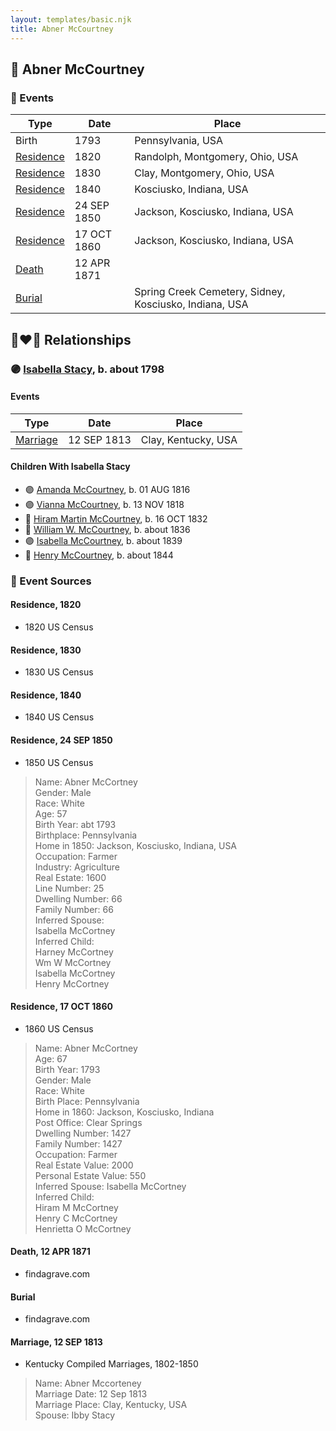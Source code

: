 ```yaml
---
layout: templates/basic.njk
title: Abner McCourtney
---
```

## 🔵 Abner McCourtney

### 📆 Events

Type | Date | Place
------ | ------ | ------
Birth | 1793 | Pennsylvania, USA
[Residence](#event-764db5cc-d392-4f71-9195-10c82091ab99) | 1820 | Randolph, Montgomery, Ohio, USA
[Residence](#event-5fd14542-e221-478c-b662-d46d1231d4d1) | 1830 | Clay, Montgomery, Ohio, USA
[Residence](#event-6df9446c-8f61-4326-9c03-146562d16c30) | 1840 | Kosciusko, Indiana, USA
[Residence](#event-ff14afa7-5332-4b35-b1c6-93da170d803a) | 24 SEP 1850 | Jackson, Kosciusko, Indiana, USA
[Residence](#event-df8170ca-cd81-404c-ae6d-ddeddfc29321) | 17 OCT 1860 | Jackson, Kosciusko, Indiana, USA
[Death](#event-c97eacf4-3f02-41d6-ad5e-a2ffa75983e1) | 12 APR 1871 |
[Burial](#event-a19aa0cd-7954-4494-b271-e4eb2df6526a) |  | Spring Creek Cemetery, Sidney, Kosciusko, Indiana, USA

## 👩‍❤️‍👨 Relationships

### 🟣 [Isabella Stacy](/people/9/91476553), b. about 1798

#### Events

Type | Date | Place
------ | ------ | ------
[Marriage](#event-e2fdaa01-d38a-4d0f-b0bd-e2ed043b6641) | 12 SEP 1813 | Clay, Kentucky, USA
#### Children With Isabella Stacy
* 🟣 [Amanda McCourtney](/people/5/56501802), b. 01 AUG 1816
* 🟣 [Vianna McCourtney](/people/3/36741542), b. 13 NOV 1818
* 🔵 [Hiram Martin McCourtney](/people/5/50058240), b. 16 OCT 1832
* 🔵 [William W. McCourtney](/people/8/89372302), b. about 1836
* 🟣 [Isabella McCourtney](/people/9/90326569), b. about 1839
* 🔵 [Henry McCourtney](/people/1/16718728), b. about 1844
### 📰 Event Sources

#### <a id="event-764db5cc-d392-4f71-9195-10c82091ab99"></a> Residence, 1820
* 1820 US Census

#### <a id="event-5fd14542-e221-478c-b662-d46d1231d4d1"></a> Residence, 1830
* 1830 US Census

#### <a id="event-6df9446c-8f61-4326-9c03-146562d16c30"></a> Residence, 1840
* 1840 US Census

#### <a id="event-ff14afa7-5332-4b35-b1c6-93da170d803a"></a> Residence, 24 SEP 1850
* 1850 US Census
>   
  > Name: Abner McCortney  
  > Gender: Male  
  > Race: White  
  > Age: 57  
  > Birth Year: abt 1793  
  > Birthplace: Pennsylvania  
  > Home in 1850: Jackson, Kosciusko, Indiana, USA  
  > Occupation: Farmer  
  > Industry: Agriculture  
  > Real Estate: 1600  
  > Line Number: 25  
  > Dwelling Number: 66  
  > Family Number: 66  
  > Inferred Spouse:   
  > Isabella McCortney  
  > Inferred Child:   
  > Harney McCortney  
  > Wm W McCortney  
  > Isabella McCortney  
  > Henry McCortney

#### <a id="event-df8170ca-cd81-404c-ae6d-ddeddfc29321"></a> Residence, 17 OCT 1860
* 1860 US Census
>   
  > Name: Abner McCortney  
  > Age: 67  
  > Birth Year: 1793  
  > Gender: Male  
  > Race: White  
  > Birth Place: Pennsylvania  
  > Home in 1860: Jackson, Kosciusko, Indiana  
  > Post Office: Clear Springs  
  > Dwelling Number: 1427  
  > Family Number: 1427  
  > Occupation: Farmer  
  > Real Estate Value: 2000  
  > Personal Estate Value: 550  
  > Inferred Spouse: Isabella McCortney  
  > Inferred Child:   
  > Hiram M McCortney  
  > Henry C McCortney  
  > Henrietta O McCortney

#### <a id="event-c97eacf4-3f02-41d6-ad5e-a2ffa75983e1"></a> Death, 12 APR 1871
* findagrave.com

#### <a id="event-a19aa0cd-7954-4494-b271-e4eb2df6526a"></a> Burial
* findagrave.com

#### <a id="event-e2fdaa01-d38a-4d0f-b0bd-e2ed043b6641"></a> Marriage, 12 SEP 1813
* Kentucky Compiled Marriages, 1802-1850
>   
  > Name: Abner Mccorteney  
  > Marriage Date: 12 Sep 1813  
  > Marriage Place: Clay, Kentucky, USA  
  > Spouse: Ibby Stacy